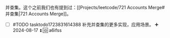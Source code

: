 并查集。这个之前我们也有提到过：[[Projects/leetcode/721 Accounts Merge#并查集|721 Accounts Merge]]。

- [ ] #TODO tasktodo1723831614388 补充并查集的更多实现，应用场景。 ➕ 2024-08-17 ⏫ 🆔 a6ifss